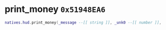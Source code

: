 # print_money `0x51948EA6`

```lua
natives.hud.print_money(_message --[[ string ]], _unk0 --[[ number ]], _unk1 --[[ number ]], _time --[[ number ]], _unk4 --[[ number ]], _unk5 --[[ string ]])
```